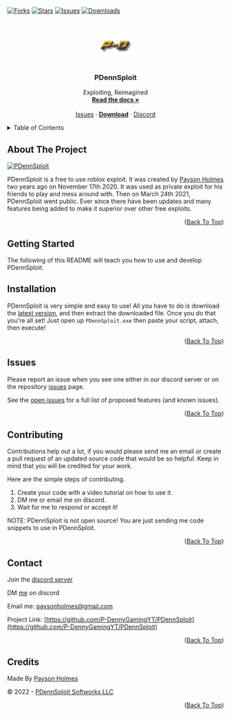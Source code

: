<div id="top"></div>
<!--
*** Thanks for checking out the Best-README-Template. If you have a suggestion
*** that would make this better, please fork the repo and create a pull request
*** or simply open an issue with the tag "enhancement".
*** Don't forget to give the project a star!
*** Thanks again! Now go create something AMAZING! :D
-->



<!-- PROJECT SHIELDS -->
<!--
*** I'm using markdown "reference style" links for readability.
*** Reference links are enclosed in brackets [ ] instead of parentheses ( ).
*** See the bottom of this document for the declaration of the reference variables
*** for contributors-url, forks-url, etc. This is an optional, concise syntax you may use.
*** https://www.markdownguide.org/basic-syntax/#reference-style-links
-->
[![Forks][forks-shield]][forks-url]
[![Stars][stars-shield]][stars-url]
[![Issues][issues-shield]][issues-url]
[![Downloads][downloads-shield]][downloads-url]

<!-- PROJECT LOGO -->
<br />
<div align="center">
  <a href="https://github.com/P-DennyGamingYT/PDennSploit">
    <img src="logo.png" alt="Logo" width="80" height="80">
  </a>

  <h3 align="center">PDennSploit</h3>

  <p align="center">
    Exploiting, Reimagined
    <br />
    <a href="https://github.com/P-DennyGamingYT/PDennSploit"><strong>Read the docs »</strong></a>
    <br />
    <br />
    <a href="https://github.com/P-DennyGamingYT/PDennSploit/issues">Issues</a>
    ·
    <a href="https://github.com/P-DennyGamingYT/PDennSploit/releases/latest/download/Release.zip"><b>Download</b></a>
    ·
    <a href="https://dsc.gg/PDennSploit">Discord</a>
  </p>
</div>



<!-- TABLE OF CONTENTS -->
<details>
  <summary>Table of Contents</summary>
  <ol>
    <li>
      <a href="#about-the-project">About The Project</a>
    </li>
    <li>
      <a href="#getting-started">Getting Started</a>
      <ul>
        <li><a href="#installation">Installation</a></li>
      </ul>
    </li>
    <li><a href="#usage">Usage</a></li>
    <li><a href="#contributing">Contributing</a></li>
    <li><a href="#contact">Contact</a></li>
    <li><a href="#credits">Credits</a></li>
  </ol>
</details>



<!-- ABOUT THE PROJECT -->
## About The Project

[![PDennSploit][product-screenshot]](https://pdenny.xyz/)

PDennSploit is a free to use roblox exploit. It was created by [Payson Holmes](https://github.com/P-DennyGamingYT/) two years ago on November 17th 2020. It was used as  private exploit for his friends to play and mess around with. Then on March 24th 2021, PDennSploit went public. Ever since there have been updates and many features being added to make it superior over other free exploits.

<p align="right">(<a href="#top">Back To Top</a>)</p>




<!-- GETTING STARTED -->
## Getting Started

The following of this README will teach you how to use and develop PDennSploit.

<!-- USAGE EXAMPLES -->
## Installation

PDennSploit is very simple and easy to use! All you have to do is download the [latest version](https://github.com/P-DennyGamingYT/PDennSploit/releases/latest), and then extract the downloaded file. Once you do that you're all set! Just open up `PDennSploit.exe` then paste your script, attach, then execute!

<p align="right">(<a href="#top">Back To Top</a>)</p>



<!-- ROADMAP -->
## Issues

Please report an issue when you see one either in our discord server or on the repository [issues](https://github.com/P-DennyGamingYT/PDennSploit/issues) page.

See the [open issues](https://github.com/P-DennyGamingYT/PDennSploit/issues) for a full list of proposed features (and known issues).

<p align="right">(<a href="#top">Back To Top</a>)</p>



<!-- CONTRIBUTING -->
## Contributing

Contributions help out a lot, if you would please send me an email or create a pull request of an updated source code that would be so helpful. Keep in mind that you will be credited for your work.

Here are the simple steps of contributing.

1. Create your code with a video tutorial on how to use it.
2. DM me or email me on discord.
3. Wait for me to respond or accept it!

NOTE: PDennSploit is not open source! You are just sending me code snippets to use in PDennSploit.

<p align="right">(<a href="#top">Back To Top</a>)</p>


<!-- CONTACT -->
## Contact

Join the [discord server](https://dsc.gg/PDennSploit)

DM [me](https://discord.gg/users/820680923887566868) on discord

Email me: [paysonholmes@gmail.com](mailto:paysonholmes@gmail.com)

Project Link: [https://github.com/P-DennyGamingYT/PDennSploit](https://github.com/P-DennyGamingYT/PDennSploit)

<p align="right">(<a href="#top">Back To Top</a>)</p>



<!-- ACKNOWLEDGMENTS -->
## Credits

Made By [Payson Holmes](https://github.com/P-DennyGamingYT)

&copy; 2022 - [PDennSploit Softworks LLC](https://github.com/PDennSploit-Softworks-LLC/)

<p align="right">(<a href="#top">Back To Top</a>)</p>



<!-- MARKDOWN LINKS & IMAGES -->
<!-- https://www.markdownguide.org/basic-syntax/#reference-style-links -->
[contributors-shield]: https://img.shields.io/github/contributors/P-DennyGamingYT/PDennSploit.svg
[contributors-url]: https://github.com/othneildrew/Best-README-Template/graphs/contributors
[forks-shield]: https://img.shields.io/github/forks/P-DennyGamingYT/PDennSploit.svg
[forks-url]: https://github.com/P-DennyGamingYT/PDennSploit/network/members
[stars-shield]: https://img.shields.io/github/stars/P-DennyGamingYT/PDennSploit.svg
[stars-url]: https://github.com/P-DennyGamingYTPDennSploit/stargazers
[issues-shield]: https://img.shields.io/github/issues/P-DennyGamingYT/PDennSploit.svg
[issues-url]: https://github.com/P-DennyGamingYT/PDennSploit/issues
[license-shield]: https://img.shields.io/github/license/P-DennyGamingYT/PDennSploit.svg
[license-url]: https://github.com/P-DennyGamingYT/PDennSploit/LICENSE
[linkedin-shield]: https://img.shields.io/badge/-LinkedIn-black.svg?style=for-the-badge&logo=linkedin&colorB=555
[linkedin-url]: https://linkedin.com/in/othneildrew
[product-screenshot]: images/screenshot.png
[downloads-shield]: https://img.shields.io/github/downloads/P-DennyGamingYT/PDennSploit/total.svg
[downloads-url]: https://github.com/P-DennyGamingYT/PDennSploit/releases/latest

